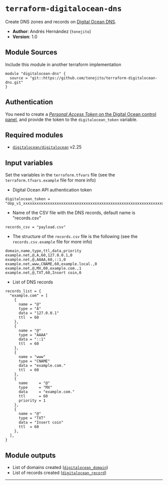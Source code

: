 <!--
	= ^ . ^ =
-->

# `terraform-digitalocean-dns`

Create DNS zones and records on [Digital Ocean DNS][digitalocean-dns].

- **Author**: Andrés Hernández (`tonejito`)
- **Version**: 1.0

## Module Sources

Include this module in another terraform implementation

```
module "digitalocean-dns" {
  source = "git::https://github.com/tonejito/terraform-digitalocean-dns.git"
}
```

## Authentication

You need to create a [_Personal Access Token_ on the Digital Ocean control panel][digitalocean-api-token], and provide the token to the `digitalocean_token` variable.

## Required modules

- [`digitalocean/digitalocean`][digitalocean-terraform] v2.25

## Input variables

Set the variables in the `terraform.tfvars` file (see the `terraform.tfvars.example` file for more info)

- Digital Ocean API authentication token

```
digitalocean_token = "dop_v1_xxxxxxxxxxxxxxxxxxxxxxxxxxxxxxxxxxxxxxxxxxxxxxxxxxxxxxxxxxxxxxxx"
```

- Name of the CSV file with the DNS records, default name is "records.csv"

```
records_csv = "payload.csv"
```

- The structure of the `records.csv` file is the following (see the `records.csv.example` file for more info)

```
domain,name,type,ttl,data,priority
example.net,@,A,60,127.0.0.1,0
example.net,@,AAAA,60,::1,0
example.net,www,CNAME,60,example.local.,0
example.net,@,MX,60,example.com.,1
example.net,@,TXT,60,Insert coin,0
```

- List of DNS records

```
records_list = {
  "example.com" = [
    {
      name = "@"
      type = "A"
      data = "127.0.0.1"
      ttl  = 60
    },
    {
      name = "@"
      type = "AAAA"
      data = "::1"
      ttl  = 60
    },
    {
      name = "www"
      type = "CNAME"
      data = "example.com."
      ttl  = 60
    },
    {
      name     = "@"
      type     = "MX"
      data     = "example.com."
      ttl      = 60
      priority = 1
    },
    {
      name = "@"
      type = "TXT"
      data = "Insert coin"
      ttl  = 60
    },
  ],
}
```

## Module outputs

- List of domains created ([`digitalocean_domain`][digitalocean-terraform-domain])
- List of records created ([`digitalocean_record`][digitalocean-terraform-record])

--------------------------------------------------------------------------------

[digitalocean-api-token]: https://docs.digitalocean.com/reference/api/create-personal-access-token/
[digitalocean-terraform]: https://registry.terraform.io/providers/digitalocean/digitalocean/2.25.2

[digitalocean-terraform-domain]: https://registry.terraform.io/providers/digitalocean/digitalocean/2.25.2/docs/resources/domain
[digitalocean-terraform-record]: https://registry.terraform.io/providers/digitalocean/digitalocean/2.25.2/docs/resources/record

[digitalocean-dns]: https://docs.digitalocean.com/products/networking/dns/
[digitalocean-dns-tutorial]: https://www.digitalocean.com/community/tutorial_series/an-introduction-to-managing-dns
